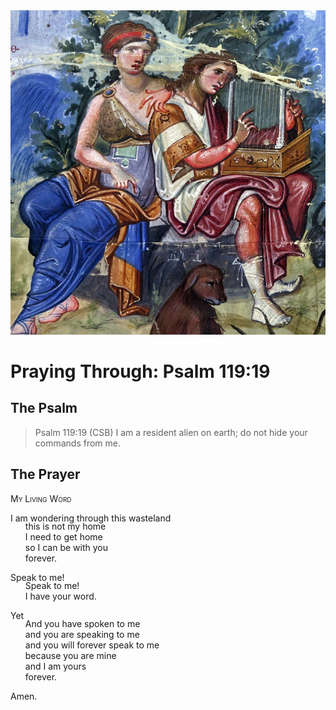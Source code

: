 <img class="intro-right" src="art-paris-psalter.jpg">

<style>
  li {list-style-type: none;}
  p + ul {
    margin-top: -18px;
}
</style>

# Praying Through: Psalm 119:19

## The Psalm

>Psalm 119:19 (CSB) I am a resident alien on earth; do not hide your commands from me.

## The Prayer

<div style="font-variant: small-caps;">
My Living Word
</div>

I am wondering through this wasteland  
* this is not my home  
* I need to get home  
* so I can be with you  
* forever.

Speak to me!  
* Speak to me!  
* I have your word.

Yet  
* And you have spoken to me  
* and you are speaking to me  
* and you will forever speak to me  
* because you are mine  
* and I am yours  
* forever.

Amen.
